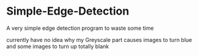 # Simple-Edge-Detection
A very simple edge detection program to waste some time

currently have no idea why my Greyscale part causes images to turn blue and some images to turn up totally blank
